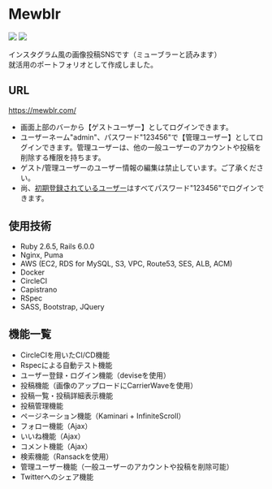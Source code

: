 # Mewblr
<img src="https://raw.githubusercontent.com/wiki/tofuonfire/mewblr/images/demo1.gif">
<img src="https://raw.githubusercontent.com/wiki/tofuonfire/mewblr/images/demo2.gif">

インスタグラム風の画像投稿SNSです（ミューブラーと読みます）<br>
就活用のポートフォリオとして作成しました。

## URL
https://mewblr.com/

* 画面上部のバーから【ゲストユーザー】としてログインできます。
* ユーザーネーム"admin"、パスワード"123456"で【管理ユーザー】としてログインできます。管理ユーザーは、他の一般ユーザーのアカウントや投稿を削除する権限を持ちます。
* ゲスト/管理ユーザーのユーザー情報の編集は禁止しています。ご了承ください。
* 尚、[初期登録されているユーザー](https://mewblr.com/users/)はすべてパスワード"123456"でログインできます。

## 使用技術
* Ruby 2.6.5, Rails 6.0.0
* Nginx, Puma
* AWS (EC2, RDS for MySQL, S3, VPC, Route53, SES, ALB, ACM)
* Docker
* CircleCI
* Capistrano
* RSpec
* SASS, Bootstrap, JQuery

## 機能一覧
* CircleCIを用いたCI/CD機能
* Rspecによる自動テスト機能
* ユーザー登録・ログイン機能（deviseを使用）
* 投稿機能（画像のアップロードにCarrierWaveを使用）
* 投稿一覧・投稿詳細表示機能
* 投稿管理機能
* ページネーション機能（Kaminari + InfiniteScroll）
* フォロー機能（Ajax）
* いいね機能（Ajax）
* コメント機能（Ajax）
* 検索機能（Ransackを使用）
* 管理ユーザー機能（一般ユーザーのアカウントや投稿を削除可能）
* Twitterへのシェア機能
